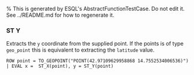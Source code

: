 % This is generated by ESQL's AbstractFunctionTestCase. Do not edit it. See ../README.md for how to regenerate it.

### ST Y
Extracts the `y` coordinate from the supplied point.
If the points is of type `geo_point` this is equivalent to extracting the `latitude` value.

```esql
ROW point = TO_GEOPOINT("POINT(42.97109629958868 14.7552534006536)")
| EVAL x =  ST_X(point), y = ST_Y(point)
```
